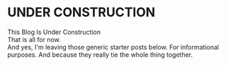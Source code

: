UNDER CONSTRUCTION
=====
This Blog Is Under Construction  
That is all for now.  
And yes, I'm leaving those generic starter posts below.  For informational purposes. And because they really tie the whole thing together.
